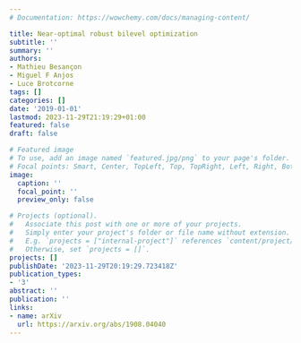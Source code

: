 ```yaml
---
# Documentation: https://wowchemy.com/docs/managing-content/

title: Near-optimal robust bilevel optimization
subtitle: ''
summary: ''
authors:
- Mathieu Besançon
- Miguel F Anjos
- Luce Brotcorne
tags: []
categories: []
date: '2019-01-01'
lastmod: 2023-11-29T21:19:29+01:00
featured: false
draft: false

# Featured image
# To use, add an image named `featured.jpg/png` to your page's folder.
# Focal points: Smart, Center, TopLeft, Top, TopRight, Left, Right, BottomLeft, Bottom, BottomRight.
image:
  caption: ''
  focal_point: ''
  preview_only: false

# Projects (optional).
#   Associate this post with one or more of your projects.
#   Simply enter your project's folder or file name without extension.
#   E.g. `projects = ["internal-project"]` references `content/project/deep-learning/index.md`.
#   Otherwise, set `projects = []`.
projects: []
publishDate: '2023-11-29T20:19:29.723418Z'
publication_types:
- '3'
abstract: ''
publication: ''
links:
- name: arXiv
  url: https://arxiv.org/abs/1908.04040
---
```

